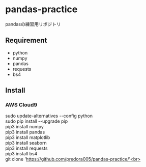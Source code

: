 # pandas-practice
pandasの練習用リポジトリ

## Requirement
- python
- numpy
- pandas
- requests
- bs4

## Install
### AWS Cloud9
sudo update-alternatives --config python<br>
sudo pip install --upgrade pip<br>
pip3 install numpy<br>
pip3 install pandas<br>
pip3 install matplotlib<br>
pip3 install seaborn<br>
pip3 install requests<br>
pip3 install bs4<br>
git clone 'https://github.com/predora005/pandas-practice/'<br>
